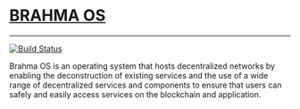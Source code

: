 # [BRAHMA OS](https://www.brahmaos.io/)

-------

[![Build Status]][Brahmaos]

Brahma OS is an operating system that hosts decentralized networks by enabling the deconstruction of existing services and the use of a wide range of decentralized services and components to ensure that users can safely and easily access services on the blockchain and application.


[Brahmaos]: https://www.brahmaos.io
[Build Status]:   https://www.brahmaos.io